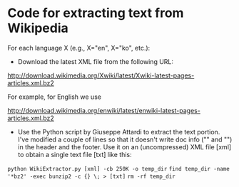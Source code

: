 Code for extracting text from Wikipedia
=======================================
For each language X (e.g., X="en", X="ko", etc.):

* Download the latest XML file from the following URL:

http://download.wikimedia.org/Xwiki/latest/Xwiki-latest-pages-articles.xml.bz2

For example, for English we use

http://download.wikimedia.org/enwiki/latest/enwiki-latest-pages-articles.xml.bz2

* Use the Python script by Giuseppe Attardi to extract the text portion. I've
modified a couple of lines so that it doesn't write doc info ("<doc id=...>" and
"</doc>") in the header and the footer. Use it on an (uncompressed) XML file
[xml] to obtain a single text file [txt] like this:

`python WikiExtractor.py [xml] -cb 250K -o temp_dir`
`find temp_dir -name '*bz2' -exec bunzip2 -c {} \; > [txt]`
`rm -rf temp_dir`